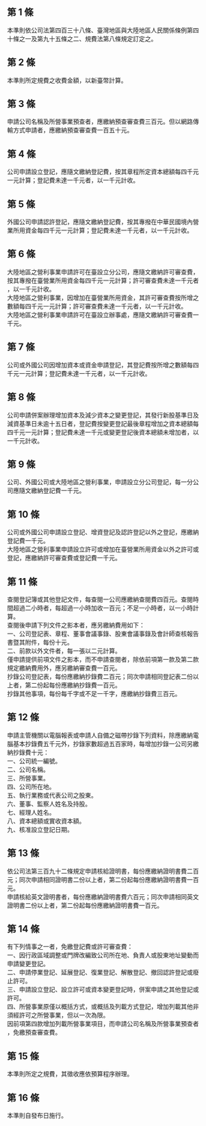 第 1 條
-------
本準則依公司法第四百三十八條、臺灣地區與大陸地區人民關係條例第四  
十條之一及第九十五條之二、規費法第八條規定訂定之。

第 2 條
-------
本準則所定規費之收費金額，以新臺幣計算。

第 3 條
-------
申請公司名稱及所營事業預查者，應繳納預查審查費三百元。但以網路傳  
輸方式申請者，應繳納預查審查費一百五十元。

第 4 條
-------
公司申請設立登記，應隨文繳納登記費，按其章程所定資本總額每四千元  
一元計算；登記費未達一千元者，以一千元計收。

第 5 條
-------
外國公司申請認許登記，應隨文繳納登記費，按其專撥在中華民國境內營  
業所用資金每四千元一元計算；登記費未達一千元者，以一千元計收。

第 6 條
-------
大陸地區之營利事業申請許可在臺設立分公司，應隨文繳納許可審查費，  
按其專撥在臺營業所用資金每四千元一元計算；許可審查費未達一千元者  
，以一千元計收。  
大陸地區之營利事業，因增加在臺營業所用資金，其許可審查費按所增之  
數額每四千元一元計算；許可審查費未達一千元者，以一千元計收。  
大陸地區之營利事業申請許可在臺設立辦事處，應隨文繳納許可審查費一  
千元。

第 7 條
-------
公司或外國公司因增加資本或資金申請登記，其登記費按所增之數額每四  
千元一元計算；登記費未達一千元者，以一千元計收。

第 8 條
-------
公司申請併案辦理增加資本及減少資本之變更登記，其發行新股基準日及  
減資基準日未逾十五日者，登記費按變更登記最後章程增加之資本總額每  
四千元一元計算；登記費未達一千元或變更登記後資本總額未增加者，以  
一千元計收。

第 9 條
-------
公司、外國公司或大陸地區之營利事業，申請設立分公司登記，每一分公  
司應隨文繳納登記費一千元。

第 10 條
--------
公司或外國公司申請設立登記、增資登記及認許登記以外之登記，應繳納  
登記費一千元。  
大陸地區之營利事業申請設立許可或增加在臺營業所用資金以外之許可或  
登記，應繳納許可審查費或登記費一千元。

第 11 條
--------
查閱登記簿或其他登記文件，每查閱一公司應繳納查閱費四百元。查閱時  
間超過二小時者，每超過一小時加收一百元；不足一小時者，以一小時計  
算。  
查閱後申請下列文件之影本者，應另繳納費用如下：  
一、公司登記表、章程、董事會議事錄、股東會議事錄及會計師查核報告  
    書暨其附件，每份十元。  
二、前款以外文件者，每一張以二元計算。  
僅申請提供前項文件之影本，而不申請查閱者，除依前項第一款及第二款  
規定繳納費用外，應另繳納審查費一百元。  
抄錄公司登記表，每份應繳納抄錄費二百元；同次申請相同登記表二份以  
上者，第二份起每份應繳納抄錄費一百元。  
抄錄其他事項，每份每千字或不足一千字，應繳納抄錄費三百元。

第 12 條
--------
申請主管機關以電腦報表或申請人自備之磁帶抄錄下列資料，除應繳納電  
腦基本抄錄費五千元外，抄錄家數超過五百家時，每增加抄錄一公司另繳  
納抄錄費十元：  
一、公司統一編號。  
二、公司名稱。  
三、所營事業。  
四、公司所在地。  
五、執行業務或代表公司之股東。  
六、董事、監察人姓名及持股。  
七、經理人姓名。  
八、資本總額或實收資本額。  
九、核准設立登記日期。

第 13 條
--------
依公司法第三百九十二條規定申請核給證明書，每份應繳納證明書費二百  
元；同次申請相同證明書二份以上者，第二份起每份應繳納證明書費一百  
元。  
申請核給英文證明書者，每份應繳納證明書費六百元；同次申請相同英文  
證明書二份以上者，第二份起每份應繳納證明書費一百元。

第 14 條
--------
有下列情事之一者，免繳登記費或許可審查費：  
一、因行政區域調整或門牌改編致公司所在地、負責人或股東地址變動而  
    申請變更登記。  
二、申請停業登記、延展登記、復業登記、解散登記、撤回認許登記或廢  
    止許可。  
三、申請設立登記、設立許可或資本變更登記時，併案申請之其他登記或  
    許可。  
四、所營事業原僅以概括方式，或概括及列載方式登記，增加列載其他非  
    須經許可之所營事業，但以一次為限。  
因前項第四款增加列載所營事業項目，而申請公司名稱及所營事業預查者  
，免繳預查審查費。

第 15 條
--------
本準則所定之規費，其徵收應依預算程序辦理。

第 16 條
--------
本準則自發布日施行。

